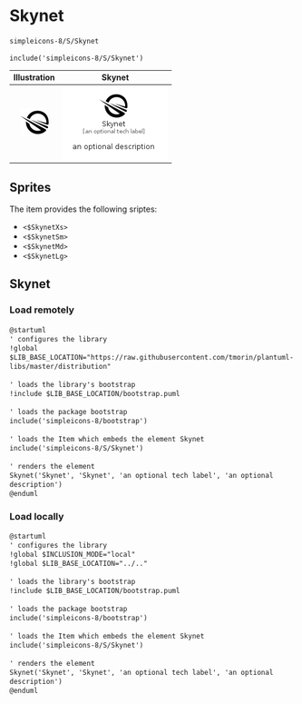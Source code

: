 # Skynet


```text
simpleicons-8/S/Skynet
```

```text
include('simpleicons-8/S/Skynet')
```



| Illustration | Skynet |
| :---: | :---: |
| ![illustration for Illustration](../../simpleicons-8/S/Skynet.png) | ![illustration for Skynet](../../simpleicons-8/S/Skynet.Local.png) |



## Sprites
The item provides the following sriptes:

- `<$SkynetXs>`
- `<$SkynetSm>`
- `<$SkynetMd>`
- `<$SkynetLg>`





## Skynet

### Load remotely
```plantuml
@startuml
' configures the library
!global $LIB_BASE_LOCATION="https://raw.githubusercontent.com/tmorin/plantuml-libs/master/distribution"

' loads the library's bootstrap
!include $LIB_BASE_LOCATION/bootstrap.puml

' loads the package bootstrap
include('simpleicons-8/bootstrap')

' loads the Item which embeds the element Skynet
include('simpleicons-8/S/Skynet')

' renders the element
Skynet('Skynet', 'Skynet', 'an optional tech label', 'an optional description')
@enduml
```

### Load locally
```plantuml
@startuml
' configures the library
!global $INCLUSION_MODE="local"
!global $LIB_BASE_LOCATION="../.."

' loads the library's bootstrap
!include $LIB_BASE_LOCATION/bootstrap.puml

' loads the package bootstrap
include('simpleicons-8/bootstrap')

' loads the Item which embeds the element Skynet
include('simpleicons-8/S/Skynet')

' renders the element
Skynet('Skynet', 'Skynet', 'an optional tech label', 'an optional description')
@enduml
```

